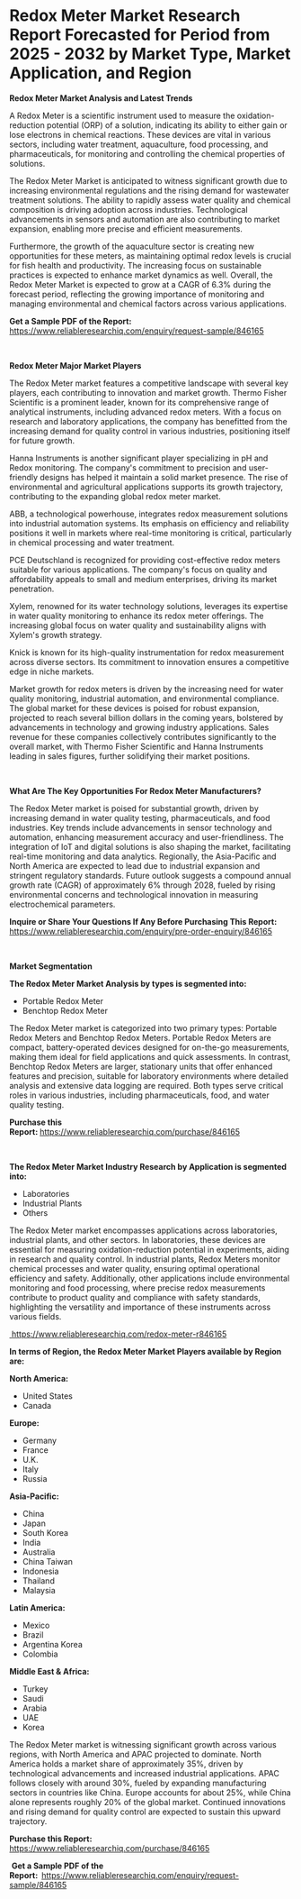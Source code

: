 <p><h1>Redox Meter Market Research Report Forecasted for Period from 2025 -  2032 by Market Type, Market Application, and Region</h1></p><p><strong>Redox Meter Market Analysis and Latest Trends</strong></p>
<p><p>A Redox Meter is a scientific instrument used to measure the oxidation-reduction potential (ORP) of a solution, indicating its ability to either gain or lose electrons in chemical reactions. These devices are vital in various sectors, including water treatment, aquaculture, food processing, and pharmaceuticals, for monitoring and controlling the chemical properties of solutions.</p><p>The Redox Meter Market is anticipated to witness significant growth due to increasing environmental regulations and the rising demand for wastewater treatment solutions. The ability to rapidly assess water quality and chemical composition is driving adoption across industries. Technological advancements in sensors and automation are also contributing to market expansion, enabling more precise and efficient measurements.</p><p>Furthermore, the growth of the aquaculture sector is creating new opportunities for these meters, as maintaining optimal redox levels is crucial for fish health and productivity. The increasing focus on sustainable practices is expected to enhance market dynamics as well. Overall, the Redox Meter Market is expected to grow at a CAGR of 6.3% during the forecast period, reflecting the growing importance of monitoring and managing environmental and chemical factors across various applications.</p></p>
<p><strong>Get a Sample PDF of the Report:&nbsp;</strong> <a href="https://www.reliableresearchiq.com/enquiry/request-sample/846165?utm_campaign=2463&utm_medium=2&utm_source=Github&utm_content=ia&utm_term=16042025&utm_id=redox-meter">https://www.reliableresearchiq.com/enquiry/request-sample/846165</a></p>
<p>&nbsp;</p>
<p><strong>Redox Meter Major Market Players</strong></p>
<p><p>The Redox Meter market features a competitive landscape with several key players, each contributing to innovation and market growth. Thermo Fisher Scientific is a prominent leader, known for its comprehensive range of analytical instruments, including advanced redox meters. With a focus on research and laboratory applications, the company has benefitted from the increasing demand for quality control in various industries, positioning itself for future growth.</p><p>Hanna Instruments is another significant player specializing in pH and Redox monitoring. The company's commitment to precision and user-friendly designs has helped it maintain a solid market presence. The rise of environmental and agricultural applications supports its growth trajectory, contributing to the expanding global redox meter market.</p><p>ABB, a technological powerhouse, integrates redox measurement solutions into industrial automation systems. Its emphasis on efficiency and reliability positions it well in markets where real-time monitoring is critical, particularly in chemical processing and water treatment.</p><p>PCE Deutschland is recognized for providing cost-effective redox meters suitable for various applications. The company's focus on quality and affordability appeals to small and medium enterprises, driving its market penetration.</p><p>Xylem, renowned for its water technology solutions, leverages its expertise in water quality monitoring to enhance its redox meter offerings. The increasing global focus on water quality and sustainability aligns with Xylem's growth strategy.</p><p>Knick is known for its high-quality instrumentation for redox measurement across diverse sectors. Its commitment to innovation ensures a competitive edge in niche markets.</p><p>Market growth for redox meters is driven by the increasing need for water quality monitoring, industrial automation, and environmental compliance. The global market for these devices is poised for robust expansion, projected to reach several billion dollars in the coming years, bolstered by advancements in technology and growing industry applications. Sales revenue for these companies collectively contributes significantly to the overall market, with Thermo Fisher Scientific and Hanna Instruments leading in sales figures, further solidifying their market positions.</p></p>
<p>&nbsp;</p>
<p><strong>What Are The Key Opportunities For Redox Meter Manufacturers?</strong></p>
<p><p>The Redox Meter market is poised for substantial growth, driven by increasing demand in water quality testing, pharmaceuticals, and food industries. Key trends include advancements in sensor technology and automation, enhancing measurement accuracy and user-friendliness. The integration of IoT and digital solutions is also shaping the market, facilitating real-time monitoring and data analytics. Regionally, the Asia-Pacific and North America are expected to lead due to industrial expansion and stringent regulatory standards. Future outlook suggests a compound annual growth rate (CAGR) of approximately 6% through 2028, fueled by rising environmental concerns and technological innovation in measuring electrochemical parameters.</p></p>
<p><strong>Inquire or Share Your Questions If Any Before Purchasing This Report:</strong> <a href="https://www.reliableresearchiq.com/enquiry/pre-order-enquiry/846165?utm_campaign=2463&utm_medium=2&utm_source=Github&utm_content=ia&utm_term=16042025&utm_id=redox-meter">https://www.reliableresearchiq.com/enquiry/pre-order-enquiry/846165</a></p>
<p>&nbsp;</p>
<p><strong>Market Segmentation</strong></p>
<p><strong>The Redox Meter Market Analysis by types is segmented into:</strong></p>
<p><ul><li>Portable Redox Meter</li><li>Benchtop Redox Meter</li></ul></p>
<p><p>The Redox Meter market is categorized into two primary types: Portable Redox Meters and Benchtop Redox Meters. Portable Redox Meters are compact, battery-operated devices designed for on-the-go measurements, making them ideal for field applications and quick assessments. In contrast, Benchtop Redox Meters are larger, stationary units that offer enhanced features and precision, suitable for laboratory environments where detailed analysis and extensive data logging are required. Both types serve critical roles in various industries, including pharmaceuticals, food, and water quality testing.</p></p>
<p><strong>Purchase this Report:&nbsp;</strong><a href="https://www.reliableresearchiq.com/purchase/846165?utm_campaign=2463&utm_medium=2&utm_source=Github&utm_content=ia&utm_term=16042025&utm_id=redox-meter">https://www.reliableresearchiq.com/purchase/846165</a></p>
<p>&nbsp;</p>
<p><strong>The Redox Meter Market Industry Research by Application is segmented into:</strong></p>
<p><ul><li>Laboratories</li><li>Industrial Plants</li><li>Others</li></ul></p>
<p><p>The Redox Meter market encompasses applications across laboratories, industrial plants, and other sectors. In laboratories, these devices are essential for measuring oxidation-reduction potential in experiments, aiding in research and quality control. In industrial plants, Redox Meters monitor chemical processes and water quality, ensuring optimal operational efficiency and safety. Additionally, other applications include environmental monitoring and food processing, where precise redox measurements contribute to product quality and compliance with safety standards, highlighting the versatility and importance of these instruments across various fields.</p></p>
<p><a href="https://www.reliableresearchiq.com/redox-meter-r846165?utm_campaign=2463&utm_medium=2&utm_source=Github&utm_content=ia&utm_term=16042025&utm_id=redox-meter">&nbsp;https://www.reliableresearchiq.com/redox-meter-r846165</a></p>
<p><strong>In terms of Region, the Redox Meter Market Players available by Region are:</strong></p>
<p>
    <p> <strong> North America: </strong>
        <ul>
            <li>United States</li>
            <li>Canada</li>
        </ul>
        </p> 
    <p> <strong> Europe: </strong>
        <ul>
            <li>Germany</li>
            <li>France</li>
            <li>U.K.</li>
            <li>Italy</li>
            <li>Russia</li>
        </ul>
        </p> 
    <p> <strong> Asia-Pacific: </strong>
        <ul>
            <li>China</li>
            <li>Japan</li>
            <li>South Korea</li>
            <li>India</li>
            <li>Australia</li>
            <li>China Taiwan</li>
            <li>Indonesia</li>
            <li>Thailand</li>
            <li>Malaysia</li>
        </ul>
        </p> 
    <p> <strong> Latin America: </strong>
        <ul>
            <li>Mexico</li>
            <li>Brazil</li>
            <li>Argentina Korea</li>
            <li>Colombia</li>
        </ul>
        </p> 
    <p> <strong> Middle East & Africa: </strong>
        <ul>
            <li>Turkey</li>
            <li>Saudi</li>
            <li>Arabia</li>
            <li>UAE</li>
            <li>Korea</li>
        </ul>
    </p>
    </p>
<p><p>The Redox Meter market is witnessing significant growth across various regions, with North America and APAC projected to dominate. North America holds a market share of approximately 35%, driven by technological advancements and increased industrial applications. APAC follows closely with around 30%, fueled by expanding manufacturing sectors in countries like China. Europe accounts for about 25%, while China alone represents roughly 20% of the global market. Continued innovations and rising demand for quality control are expected to sustain this upward trajectory.</p></p>
<p><strong>Purchase this Report: </strong><a href="https://www.reliableresearchiq.com/purchase/846165?utm_campaign=2463&utm_medium=2&utm_source=Github&utm_content=ia&utm_term=16042025&utm_id=redox-meter">https://www.reliableresearchiq.com/purchase/846165</a></p>
<p>&nbsp;<strong>Get a Sample PDF of the Report:&nbsp;&nbsp;</strong><a href="https://www.reliableresearchiq.com/enquiry/request-sample/846165?utm_campaign=2463&utm_medium=2&utm_source=Github&utm_content=ia&utm_term=16042025&utm_id=redox-meter">https://www.reliableresearchiq.com/enquiry/request-sample/846165</a></p>
<p><strong></strong></p>
<p><p></p><p></p><p></p></p>